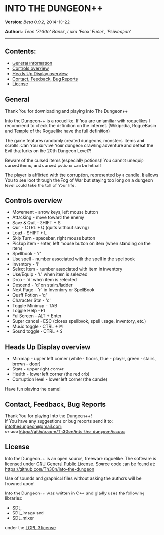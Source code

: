 INTO THE DUNGEON++
==================

**Version**: _Beta 0.9.2_, 2014-10-22

**Authors**: _Teon '7h30n' Banek_, _Luka 'Foox' Fućek_, _'Psiweapon'_

------------------------------------------------------------------------------

Contents:
---------
* [General information](#general)
* [Controls overview](#controls-overview)
* [Heads Up Display overview](#heads-up-display-overview)
* [Contact, Feedback, Bug Reports](#contact-feedback-bug-reports)
* [License](#license)

General
-------
Thank You for downloading and playing Into The Dungeon++

Into the Dungeon++ is a roguelike. If You are unfamiliar with roguelikes
I recommend to check the definition on the internet.
(Wikipedia, RogueBasin and Temple of the Roguelike have the full definition)

The game features randomly created dungeons, monsters, items and scrolls.
Can You survive Your dungeon crawling adventure and defeat the Evil that
lurks on the 20th Dungeon Level?!

Beware of the cursed items (especially potions)!
You cannot unequip cursed items, and cursed potions can be lethal!

The player is afflicted with the corruption, represented by a candle.
It allows You to see loot through the Fog of War but staying too long on
a dungeon level could take the toll of Your life.

Controls overview
-----------------
* Movement       - arrow keys, left mouse button
* Attacking      - move toward the enemy
* Save & Quit    - SHIFT + S
* Quit           - CTRL + Q (quits without saving)
* Load           - SHIFT + L
* Skip Turn      - spacebar, right mouse button
* Pickup item    - enter, left mouse button on item (when standing on the item)
* Spellbook      - 'r'
* Use spell      - number associated with the spell in the spellbook
* Inventory      - 'i'
* Select Item    - number associated with item in inventory
* Use/Equip      - 'u' when item is selected
* Drop           - 'd' when item is selected
* Descend        - 'd' on stairs/ladder
* Next Page      - 'n' in Inventory or SpellBook
* Quaff Potion   - 'q'
* Character Stat - 'c'
* Toggle Minimap - TAB
* Toggle Help    - F1
* FullScreen     - ALT + Enter
* Super cancel   - ESC (closes spellbook, spell usage, inventory, etc.)
* Music toggle   - CTRL + M
* Sound toggle   - CTRL + S

Heads Up Display overview
-------------------------
* Minimap - upper left corner (white - floors, blue - player, green - stairs, brown - door)
* Stats - upper right corner
* Health - lower left corner (the red orb)
* Corruption level - lower left corner (the candle)

Have fun playing the game!

Contact, Feedback, Bug Reports
------------------------------
Thank You for playing Into the Dungeon++!  
If You have any suggestions or bug reports send it to:
<intothedungeon@gmail.com>  
or use <https://github.com/Th30on/into-the-dungeon/issues>

License
-------
Into the Dungeon++ is an open source, freeware roguelike.
The software is licensed under [GNU General Public License](COPYING.txt).
Source code can be found at: <https://github.com/Th30n/into-the-dungeon>

Use of sounds and graphical files without asking the authors
will be frowned upon!

Into the Dungeon++ was written in C++ and gladly uses the following libraries:

* SDL,
* SDL_image and
* SDL_mixer

under the [LGPL 3 license](lgpl.txt)
